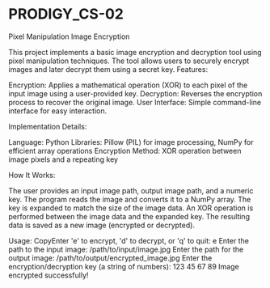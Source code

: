 # PRODIGY_CS-02
Pixel Manipulation Image Encryption 

This project implements a basic image encryption and decryption tool using pixel manipulation techniques. The tool allows users to securely encrypt images and later decrypt them using a secret key.
Features:

Encryption: Applies a mathematical operation (XOR) to each pixel of the input image using a user-provided key.
Decryption: Reverses the encryption process to recover the original image.
User Interface: Simple command-line interface for easy interaction.

Implementation Details:

Language: Python
Libraries: Pillow (PIL) for image processing, NumPy for efficient array operations
Encryption Method: XOR operation between image pixels and a repeating key

How It Works:

The user provides an input image path, output image path, and a numeric key.
The program reads the image and converts it to a NumPy array.
The key is expanded to match the size of the image data.
An XOR operation is performed between the image data and the expanded key.
The resulting data is saved as a new image (encrypted or decrypted).

Usage:
CopyEnter 'e' to encrypt, 'd' to decrypt, or 'q' to quit: e
Enter the path to the input image: /path/to/input/image.jpg
Enter the path for the output image: /path/to/output/encrypted_image.jpg
Enter the encryption/decryption key (a string of numbers): 123 45 67 89
Image encrypted successfully!

